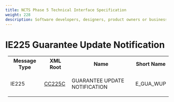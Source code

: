 ```yaml
---
title: NCTS Phase 5 Technical Interface Specification
weight: 228
description: Software developers, designers, product owners or business analysts. Integrate your software with the ERMIS service
---
```

# IE225 Guarantee Update Notification
<table cellspacing="0" style="border-collapse:collapse;margin-left:6pt">
 <tr>
  <th>
   Message Type
  </th>
  <th>
   XML Root
  </th>
  <th>
   Name
  </th>
  <th>
   Short Name
  </th>
 </tr>
 <tr style="height:14pt">
  <td style="">
   <p class="s3" style="">
    IE225
   </p>
  </td>
  <td style="">
   <a href="https://github.com/hmrc/transit-movements-validator/blob/main/conf/xsd/cc225c.xsd">
    CC225C
   </a>
  </td>
  <td style="">
   <p class="s3" style="">
    GUARANTEE UPDATE NOTIFICATION
   </p>
  </td>
  <td style="">
   E_GUA_WUP
  </td>
 </tr>
</table>